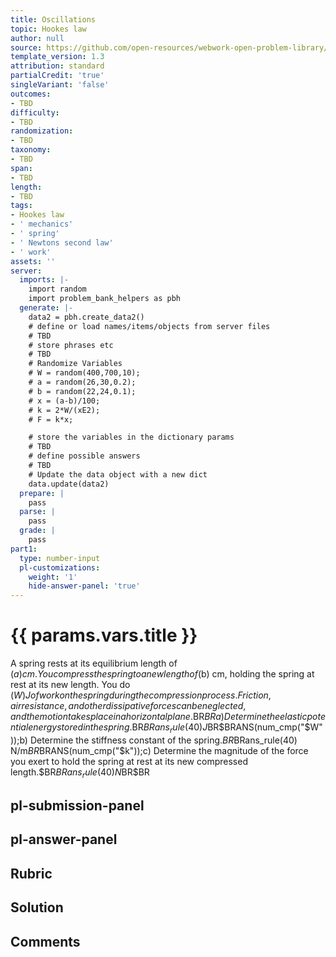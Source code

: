 ```yaml
---
title: Oscillations
topic: Hookes law
author: null
source: https://github.com/open-resources/webwork-open-problem-library/tree/master/Contrib/BrockPhysics/College_Physics_Urone/16.Oscillatory_Motion_and_Waves/NU_D18_16_00_008.pg
template_version: 1.3
attribution: standard
partialCredit: 'true'
singleVariant: 'false'
outcomes:
- TBD
difficulty:
- TBD
randomization:
- TBD
taxonomy:
- TBD
span:
- TBD
length:
- TBD
tags:
- Hookes law
- ' mechanics'
- ' spring'
- ' Newtons second law'
- ' work'
assets: ''
server:
  imports: |-
    import random
    import problem_bank_helpers as pbh
  generate: |-
    data2 = pbh.create_data2()
    # define or load names/items/objects from server files
    # TBD
    # store phrases etc
    # TBD
    # Randomize Variables
    # W = random(400,700,10);
    # a = random(26,30,0.2);
    # b = random(22,24,0.1);
    # x = (a-b)/100;
    # k = 2*W/(xE2);
    # F = k*x;

    # store the variables in the dictionary params
    # TBD
    # define possible answers
    # TBD
    # Update the data object with a new dict
    data.update(data2)
  prepare: |
    pass
  parse: |
    pass
  grade: |
    pass
part1:
  type: number-input
  pl-customizations:
    weight: '1'
    hide-answer-panel: 'true'
---
```


# {{ params.vars.title }} 


A spring rests at its equilibrium length of ($a) cm. You compress the spring to a new length of ($b) cm, holding the spring at rest at its new length. You do ($W) J of work on the spring during the compression process. Friction, air resistance, and other dissipative forces can be neglected, and the motion takes place in a horizontal plane.$BR$BRa) Determine the elastic potential energy stored in the spring.$BR$BRans_rule(40) J$BR$BRANS(num_cmp("$W"));b) Determine the stiffness constant of the spring.$BR$BRans_rule(40) N/m$BR$BRANS(num_cmp("$k"));c) Determine the magnitude of the force you exert to hold the spring at rest at its new compressed length.$BR$BRans_rule(40) N$BR$BR


## pl-submission-panel 


## pl-answer-panel 


## Rubric 


## Solution 


## Comments 


